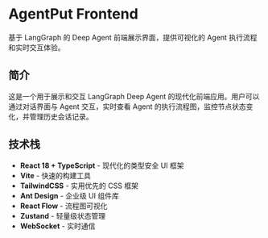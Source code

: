 # AgentPut Frontend

基于 LangGraph 的 Deep Agent 前端展示界面，提供可视化的 Agent 执行流程和实时交互体验。

## 简介

这是一个用于展示和交互 LangGraph Deep Agent 的现代化前端应用。用户可以通过对话界面与 Agent 交互，实时查看 Agent 的执行流程图，监控节点状态变化，并管理历史会话记录。

## 技术栈

- **React 18 + TypeScript** - 现代化的类型安全 UI 框架
- **Vite** - 快速的构建工具
- **TailwindCSS** - 实用优先的 CSS 框架
- **Ant Design** - 企业级 UI 组件库
- **React Flow** - 流程图可视化
- **Zustand** - 轻量级状态管理
- **WebSocket** - 实时通信
